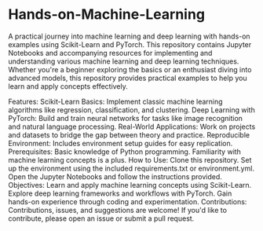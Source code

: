 # Hands-on-Machine-Learning
A practical journey into machine learning and deep learning with hands-on examples using Scikit-Learn and PyTorch.
This repository contains Jupyter Notebooks and accompanying resources for implementing and understanding various machine learning and deep learning techniques. Whether you're a beginner exploring the basics or an enthusiast diving into advanced models, this repository provides practical examples to help you learn and apply concepts effectively.

Features:
Scikit-Learn Basics: Implement classic machine learning algorithms like regression, classification, and clustering.
Deep Learning with PyTorch: Build and train neural networks for tasks like image recognition and natural language processing.
Real-World Applications: Work on projects and datasets to bridge the gap between theory and practice.
Reproducible Environment: Includes environment setup guides for easy replication.
Prerequisites:
Basic knowledge of Python programming.
Familiarity with machine learning concepts is a plus.
How to Use:
Clone this repository.
Set up the environment using the included requirements.txt or environment.yml.
Open the Jupyter Notebooks and follow the instructions provided.
Objectives:
Learn and apply machine learning concepts using Scikit-Learn.
Explore deep learning frameworks and workflows with PyTorch.
Gain hands-on experience through coding and experimentation.
Contributions:
Contributions, issues, and suggestions are welcome! If you'd like to contribute, please open an issue or submit a pull request.


